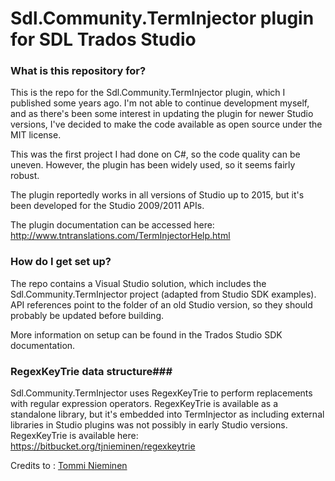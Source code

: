 # Sdl.Community.TermInjector plugin for SDL Trados Studio #

### What is this repository for? ###

This is the repo for the Sdl.Community.TermInjector plugin, which I published some years ago.
I'm not able to continue development myself, and as there's been some interest 
in updating the plugin for newer Studio versions, I've decided to make the code
available as open source under the MIT license.

This was the first project I had done on C#, so the code quality can be uneven.
However, the plugin has been widely used, so it seems fairly robust.

The plugin reportedly works in all versions of Studio up to 2015, but it's been
developed for the Studio 2009/2011 APIs.

The plugin documentation can be accessed here:
http://www.tntranslations.com/TermInjectorHelp.html

### How do I get set up? ###

The repo contains a Visual Studio solution, which includes the Sdl.Community.TermInjector
project (adapted from Studio SDK examples). API references point to the folder
of an old Studio version, so they should probably be updated before building.


More information on setup can be found in the Trados Studio SDK documentation. 

### RegexKeyTrie data structure###

Sdl.Community.TermInjector uses RegexKeyTrie to perform replacements with regular expression
operators. RegexKeyTrie is available as a standalone library, but it's
embedded into TermInjector as including external libraries in Studio plugins
was not possibly in early Studio versions. RegexKeyTrie is available here:
https://bitbucket.org/tjnieminen/regexkeytrie


Credits to : [Tommi Nieminen](https://bitbucket.org/tjnieminen/)